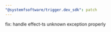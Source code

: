 ```yaml
---
"@systemfsoftware/trigger.dev_sdk": patch
---
```


fix: handle effect-ts unknown exception properly
